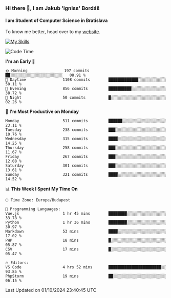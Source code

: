 ### Hi there 👋, I am Jakub 'igniss' Bordáš

#### I am Student of Computer Science in Bratislava
To know me better, head over to my [website](https://bordas.sk).

[![My Skills](https://skillicons.dev/icons?i=js,html,css,figma,svelte,java,kotlin,python,postgresql,typescript,nest,nodejs)](https://bordas.sk)


<!--START_SECTION:waka-->
![Code Time](http://img.shields.io/badge/Code%20Time-1%2C534%20hrs%2052%20mins-blue)

**I'm an Early 🐤** 

```text
🌞 Morning                197 commits         ██░░░░░░░░░░░░░░░░░░░░░░░   08.91 % 
🌆 Daytime                1108 commits        █████████████░░░░░░░░░░░░   50.11 % 
🌃 Evening                856 commits         ██████████░░░░░░░░░░░░░░░   38.72 % 
🌙 Night                  50 commits          █░░░░░░░░░░░░░░░░░░░░░░░░   02.26 % 
```
📅 **I'm Most Productive on Monday** 

```text
Monday                   511 commits         ██████░░░░░░░░░░░░░░░░░░░   23.11 % 
Tuesday                  238 commits         ███░░░░░░░░░░░░░░░░░░░░░░   10.76 % 
Wednesday                315 commits         ████░░░░░░░░░░░░░░░░░░░░░   14.25 % 
Thursday                 258 commits         ███░░░░░░░░░░░░░░░░░░░░░░   11.67 % 
Friday                   267 commits         ███░░░░░░░░░░░░░░░░░░░░░░   12.08 % 
Saturday                 301 commits         ███░░░░░░░░░░░░░░░░░░░░░░   13.61 % 
Sunday                   321 commits         ████░░░░░░░░░░░░░░░░░░░░░   14.52 % 
```


📊 **This Week I Spent My Time On** 

```text
🕑︎ Time Zone: Europe/Budapest

💬 Programming Languages: 
Vue.js                   1 hr 45 mins        ████████░░░░░░░░░░░░░░░░░   33.78 % 
Python                   1 hr 36 mins        ████████░░░░░░░░░░░░░░░░░   30.97 % 
Markdown                 53 mins             ████░░░░░░░░░░░░░░░░░░░░░   17.02 % 
PHP                      18 mins             █░░░░░░░░░░░░░░░░░░░░░░░░   05.87 % 
CSV                      17 mins             █░░░░░░░░░░░░░░░░░░░░░░░░   05.47 % 

🔥 Editors: 
VS Code                  4 hrs 52 mins       ███████████████████████░░   93.85 % 
PhpStorm                 19 mins             ██░░░░░░░░░░░░░░░░░░░░░░░   06.15 % 
```


 Last Updated on 01/10/2024 23:40:45 UTC
<!--END_SECTION:waka-->
